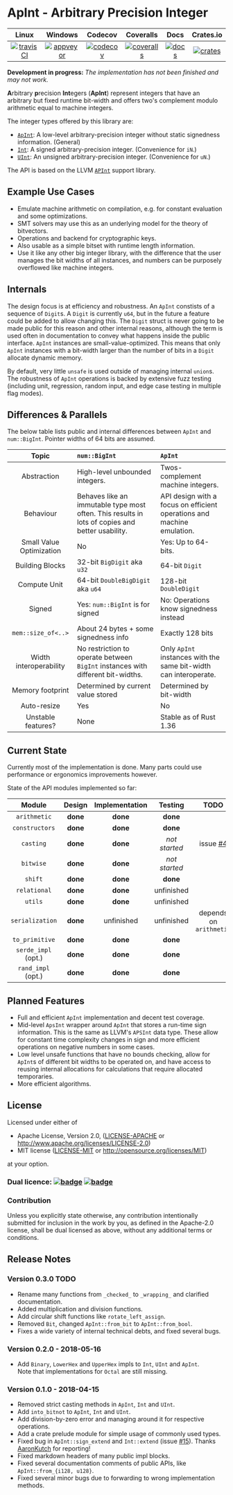 # ApInt - Arbitrary Precision Integer

|        Linux        |       Windows       |       Codecov        |       Coveralls      |       Docs       |       Crates.io      |
|:-------------------:|:-------------------:|:--------------------:|:--------------------:|:----------------:|:--------------------:|
| [![travisCI][1]][2] | [![appveyor][3]][4] | [![codecov][15]][16] | [![coveralls][5]][6] | [![docs][11]][12] | [![crates][13]][14] |

**Development in progress:** *The implementation has not been finished and may not work.*

**A**rbitrary **p**recision **Int**egers (**ApInt**) represent integers that have an arbitrary but
fixed runtime bit-width and offers two's complement modulo arithmetic equal to machine integers.

The integer types offered by this library are:

- [`ApInt`][30]: A low-level arbitrary-precision integer without static signedness information. (General)
- [`Int`][31]: A signed arbitrary-precision integer. (Convenience for `iN`.)
- [`UInt`][32]: An unsigned arbitrary-precision integer. (Convenience for `uN`.)

The API is based on the LLVM [`APInt`](http://llvm.org/doxygen/classllvm_1_1APInt.html) support library.

## Example Use Cases

- Emulate machine arithmetic on compilation, e.g. for constant evaluation and some optimizations.
- SMT solvers may use this as an underlying model for the theory of bitvectors.
- Operations and backend for cryptographic keys.
- Also usable as a simple bitset with runtime length information.
- Use it like any other big integer library, with the difference that the user manages the bit
  widths of all instances, and numbers can be purposely overflowed like machine integers.

## Internals

The design focus is at efficiency and robustness.
An `ApInt` constists of a sequence of `Digit`s.
A `Digit` is currently `u64`, but in the future a feature could be added to allow changing this.
The `Digit` struct is never going to be made public for this reason and other internal reasons,
although the term is used often in documentation to convey what happens inside the public interface.
`ApInt` instances are small-value-optimized. This means that only `ApInt` instances with a bit-width
larger than the number of bits in a `Digit` allocate dynamic memory.

By default, very little `unsafe` is used outside of managing internal `union`s. The robustness of
`ApInt` operations is backed by extensive fuzz testing (including unit, regression, random input,
and edge case testing in multiple flag modes).

## Differences & Parallels

The below table lists public and internal differences between `ApInt` and `num::BigInt`. Pointer
widths of 64 bits are assumed.

|        Topic             |               `num::BigInt`               |               `ApInt`                   |
|:------------------------:|:------------------------------------------|:----------------------------------------|
| Abstraction              | High-level unbounded integers.            | Twos-complement machine integers.       |
| Behaviour                | Behaves like an immutable type most often. This results in lots of copies and better usability. | API design with a focus on efficient operations and machine emulation. |
| Small Value Optimization | No                                        | Yes: Up to 64-bits.                     |
| Building Blocks          | 32-bit `BigDigit` aka `u32`               | 64-bit `Digit`                          |
| Compute Unit             | 64-bit `DoubleBigDigit` aka `u64`         | 128-bit `DoubleDigit`                   |
| Signed                   | Yes: `num::BigInt` is for signed       | No: Operations know signedness instead  |
| `mem::size_of<..>`       | About 24 bytes + some signedness info     | Exactly 128 bits                        |
| Width interoperability   | No restriction to operate between `BigInt` instances with different bit-widths. | Only `ApInt` instances with the same bit-width can interoperate. |
| Memory footprint         | Determined by current value stored        | Determined by bit-width                 |
| Auto-resize              | Yes                                       | No                                      |
| Unstable features?       | None                                      | Stable as of Rust 1.36                  |

## Current State

Currently most of the implementation is done. Many parts could use performance or ergonomics
improvements however.

State of the API modules implemented so far:

|        Module       | Design | Implementation | Testing | TODO |
|:-------------------:|:------:|:--------------:|:-------:|:----:|
| `arithmetic`        | **done** | **done** | **done** | |
| `constructors`      | **done** | **done** | **done** | |
| `casting`           | **done** | **done** | *not started* | issue [#4](https://github.com/Robbepop/apint/issues/4) |
| `bitwise`           | **done** | **done** | *not started* | |
| `shift`             | **done** | **done** |  **done** | |
| `relational`        | **done** | **done** | unfinished | |
| `utils`             | **done** | **done** | unfinished | |
| `serialization`     | **done** | unfinished | unfinished | depends on `arithmetic` |
| `to_primitive`      | **done** | **done** | **done** | |
| `serde_impl` (opt.) | **done** | **done** | **done** | |
| `rand_impl` (opt.)  | **done** | **done** | **done** | |

## Planned Features

- Full and efficient `ApInt` implementation and decent test coverage.
- Mid-level `ApsInt` wrapper around `ApInt` that stores a run-time sign information. This is the
  same as LLVM's `APSInt` data type. These allow for constant time complexity changes in sign and
  more efficient operations on negative numbers in some cases.
- Low level unsafe functions that have no bounds checking, allow for `ApInt`s of different bit
  widths to be operated on, and have access to reusing internal allocations for calculations that
  require allocated temporaries.
- More efficient algorithms.

## License

Licensed under either of

- Apache License, Version 2.0,
  ([LICENSE-APACHE](LICENSE-APACHE) or <http://www.apache.org/licenses/LICENSE-2.0>)
- MIT license ([LICENSE-MIT](LICENSE-MIT) or <http://opensource.org/licenses/MIT>)

at your option.

### Dual licence: [![badge][7]](LICENSE-MIT) [![badge][8]](LICENSE-APACHE)

### Contribution

Unless you explicitly state otherwise, any contribution intentionally submitted for inclusion in the
work by you, as defined in the Apache-2.0 license, shall be dual licensed as above, without any
additional terms or conditions.

[1]: https://travis-ci.org/Robbepop/apint.svg?branch=master
[2]: https://travis-ci.org/Robbepop/apint
[3]: https://ci.appveyor.com/api/projects/status/16fc9l6rtroo4xqd?svg=true
[4]: https://ci.appveyor.com/project/Robbepop/apint/branch/master
[5]: https://coveralls.io/repos/github/Robbepop/apint/badge.svg?branch=master
[6]: https://coveralls.io/github/Robbepop/apint?branch=master
[7]: https://img.shields.io/badge/license-MIT-blue.svg
[8]: https://img.shields.io/badge/license-APACHE-orange.svg
[9]: ./LICENSE-MIT
[10]: ./LICENSE-APACHE
[11]: https://docs.rs/apint/badge.svg
[12]: https://docs.rs/apint/
[13]: https://img.shields.io/crates/v/apint.svg
[14]: https://crates.io/crates/apint/
[15]: https://codecov.io/gh/robbepop/apint/branch/master/graph/badge.svg
[16]: https://codecov.io/gh/Robbepop/apint/branch/master

[17]: https://github.com/rust-lang/rust/issues/35118
[18]: https://github.com/rust-lang/rust/issues/34511
[19]: https://github.com/rust-lang/rust/issues/41891

[30]: https://docs.rs/apint/0.1.0/apint/struct.APInt.html
[31]: https://docs.rs/apint/0.1.0/apint/struct.Int.html
[32]: https://docs.rs/apint/0.1.0/apint/struct.UInt.html

## Release Notes

### Version 0.3.0 TODO

- Rename many functions from `_checked_` to `_wrapping_` and clarified documentation.
- Added multiplication and division functions.
- Add circular shift functions like `rotate_left_assign`.
- Removed `Bit`, changed `ApInt::from_bit` to `ApInt::from_bool`.
- Fixes a wide variety of internal technical debts, and fixed several bugs.

### Version 0.2.0 - 2018-05-16

- Add `Binary`, `LowerHex` and `UpperHex` impls to `Int`, `UInt` and `ApInt`.  
  Note that implementations for `Octal` are still missing.

### Version 0.1.0 - 2018-04-15

- Removed strict casting methods in `ApInt`, `Int` and `UInt`.
- Add `into_bitnot` to `ApInt`, `Int` and `UInt`.
- Add division-by-zero error and managing around it for respective operations.
- Add a crate prelude module for simple usage of commonly used types.
- Fixed bug in `ApInt::sign_extend` and `Int::extend`
  (issue [#15](https://github.com/Robbepop/apint/issues/15)).
  Thanks [AaronKutch](https://github.com/AaronKutch) for reporting!
- Fixed markdown headers of many public impl blocks.
- Fixed several documentation comments of public APIs, like `ApInt::from_{i128, u128}`.
- Fixed several minor bugs due to forwarding to wrong implementation methods.
